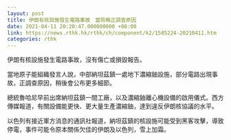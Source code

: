 ```yaml
---
layout: post
title: 伊朗有核設施發生電路事故　當局稱正調查原因
date: 2021-04-11 20:20:47.000000000 +08:00
link: https://news.rthk.hk/rthk/ch/component/k2/1585224-20210411.htm
categories: rthk
---
```


伊朗有核設施發生電路事故，沒有傷亡或損毀報告。

當地原子能組織發言人說，中部納坦茲鎮一處地下濃縮鈾設施，部分電路出現事故，正調查原因，稍後會公布更多細節。

總統魯哈尼早前出席納坦茲鎮一間工廠，以及濃縮鈾離心機設備的啟用儀式。西方傳媒報道，有關設備能更快、更大量生產濃縮鈾，達到違反伊朗核協議的水平。

以色列有接近軍方消息的通訊社報道，納坦茲鎮的核設施可能受到黑客攻擊，導致停電，事件可能令原本關係欠佳的伊朗及以色列，雪上加霜。
